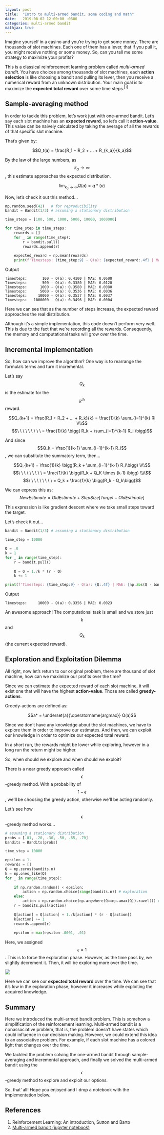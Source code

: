 ```yaml
---
layout: post
title:  "Intro to multi-armed bandit, some coding and math"
date:   2019-08-02 12:00:00 -0300
categories: multi-armed bandit
mathjax: true
---
```


Imagine yourself in a casino and you’re trying to get some money. There are thousands of slot machines. Each one of them has a lever, that if you pull it, you might receive nothing or some money. So, can you tell me some strategy to maximize your profits?

This is a classical reinforcement learning problem called *multi-armed bandit*. You have choices among thousands of slot machines, each **action selection** is like choosing a bandit and pulling its lever, then you receive a numerical reward from an unknown distribution. Your main goal is to maximize the **expected total reward** over some time steps.<sup>[1]</sup>

## Sample-averaging method
In order to tackle this problem, let’s work just with one-armed bandit. Let’s say each slot machine has an **expected reward**, so let’s call it **action-value**. This value can be naively calculated by taking the average of all the rewards of that specific slot machine.

That’s given by:

$$Q_t(a) = \frac{R_1 + R_2 + ... + R_{k_a}}{k_a}$$

By the law of the large numbers, as $$k_a \rightarrow \infty$$, this estimate approaches the expected distribution.

$$\lim_{k_a \rightarrow \infty} Q(a) = q*(a)$$

Now, let’s check it out this method…
```python
np.random.seed(42)   # for reproducibility
bandit = Bandit(1/3) # assuming a stationary distribution

time_steps = [100, 500, 1000, 5000, 10000, 1000000]

for time_step in time_steps:
    rewards = []
    for _ in range(time_step):
        r = bandit.pull()
        rewards.append(r)
    
    expected_reward = np.mean(rewards)
    print(f'Timesteps: {time_step:9} - Q(a): {expected_reward:.4f} | MAE: {np.abs(expected_reward - bandit.p):.4f}')
```

Output
```
Timesteps:       100 - Q(a): 0.4100 | MAE: 0.0600
Timesteps:       500 - Q(a): 0.3380 | MAE: 0.0120
Timesteps:      1000 - Q(a): 0.3580 | MAE: 0.0080
Timesteps:      5000 - Q(a): 0.3536 | MAE: 0.0036
Timesteps:     10000 - Q(a): 0.3537 | MAE: 0.0037
Timesteps:   1000000 - Q(a): 0.3496 | MAE: 0.0004
```

Here we can see that as the number of steps increase, the expected reward approaches the real distribution.

Although it’s a simple implementation, this code doesn’t perform very well. This is due to the fact that we’re recording all the rewards. Consequently, the memory and computational tasks will grow over the time.

## Incremental implementation
So, how can we improve the algorithm? One way is to rearrange the formula’s terms and turn it incremental.

Let’s say $$Q_k$$ is the estimate for the $$k^{th}$$ reward.

$$Q_{k+1} = \frac{R_1 + R_2 + ... + R_k}{k} = \frac{1}{k} \sum_{i=1}^{k} Ri \\\\$$
$$\ \ \ \ \ \ \ \ \ = \frac{1}{k} \bigg( R_k + \sum_{i=1}^{k-1} R_i \bigg)$$

And since $$Q_k = \frac{1}{k-1} \sum_{i=1}^{k-1} R_i$$, we can substitute the summatory term, then…

$$Q_{k+1} = \frac{1}{k} \bigg(R_k + \sum_{i=1}^{k-1} R_i\bigg)        \\\\$$
$$\ \ \ \ \ \ \ \ \ = \frac{1}{k} \bigg(R_k + Q_K \times (k-1) \bigg) \\\\$$
$$\ \ \ \ \ \ \ \ \ = Q_k + \frac{1}{k} \bigg(R_k - Q_k\bigg)$$

We can express this as:
$$NewEstimate = OldEstimate + StepSize[Target - OldEstimate]$$

This expression is like gradient descent where we take small steps toward the target.

Let’s check it out…
```python
bandit = Bandit(1/3) # assuming a stationary distribution

time_step = 10000

Q = .0
k = 1
for _ in range(time_step):
    r = bandit.pull()
    
    Q = Q + 1./k * (r - Q)
    k += 1

print(f'Timesteps: {time_step:9} - Q(a): {Q:.4f} | MAE: {np.abs(Q - bandit.p):.4f}')
```

Output
```
Timesteps:     10000 - Q(a): 0.3356 | MAE: 0.0023
```

An awesome approach!
The computational task is small and we store just $$k$$ and $$Q_k$$ (the current expected reward).

## Exploration and Exploitation Dilemma
All right, now let’s return to our original problem, there are thousand of slot machine, how can we maximize our profits over the time?

Since we can estimate the expected reward of each slot machine, it will exist one that will have the highest **action-value**. Those are called **greedy-actions**.

Greedy-actions are defined as:

$$a* = \underset{a}{\operatorname{argmax}} Q(a)$$

Since we don’t have any knowledge about the slot machines, we have to explore them in order to improve our estimates. And then, we can exploit our knowledge in order to optimize our expected total reward.

In a short run, the rewards might be lower while exploring, however in a long run the return might be higher.

So, when should we explore and when should we exploit?

There is a near greedy approach called $$\epsilon$$-greedy method. 
With a probability of $$1-\epsilon$$, we'll be choosing the greedy action, otherwise we'll be acting randomly.

Let’s see how $$\epsilon$$-greedy method works…
```python
# assuming a stationary distribution
probs = [.01, .20, .30, .50, .65, .70]
bandits = Bandits(probs)

time_step = 10000

epsilon = 1.
rewards = []
Q = np.zeros(bandits.n)
k = np.ones_like(Q)
for _ in range(time_step):
    
    if np.random.random() < epsilon:
        action = np.random.choice(range(bandits.n)) # exploration
    else:
        action = np.random.choice(np.argwhere(Q==np.amax(Q)).ravel()) # exploitation
    r = bandits.pull(action)
    
    Q[action] = Q[action] + 1./k[action] * (r - Q[action])
    k[action] += 1
    rewards.append(r)
    
    epsilon = max(epsilon-.0001, .01)
```

Here, we assigned $$\epsilon = 1$$. This is to force the exploration phase. However, as the time pass by, we slightly decrement it. Then, it will be exploring more over the time.

<img src="{{ site.url }}/{{ site.baseurl }}/assets/2019-08-02/multi-armed-bandit.png">

Here we can see our **expected total reward** over the time.
We can see that it’s low in the exploration phase, however it increases while exploiting the acquired knowledge.

## Summary
Here we introduced the multi-armed bandit problem. This is somehow a simplification of the reinforcement learning. Multi-armed bandit is a nonassociative problem, that is, the problem doesn’t have states which could influence in our decision making. However, we could extend this idea to an associative problem. For example, if each slot machine has a colored light that changes over the time.

We tackled the problem solving the one-armed bandit through sample-averaging and incremental approach, and finally we solved the multi-armed bandit using the $$\epsilon$$-greedy method to explore and exploit our options.

So, that’ all! Hope you enjoyed and I drop a notebook with the implementation below.

## References
1. Reinforcement Learning: An introduction, Sutton and Barto
2. [Multi-armed bandit (jupyter notebook)][jupyter-notebook]

[jupyter-notebook]: https://github.com/NekuSakuraba/reinforcement-learning/blob/master/01%20-%20Multi-armed%20bandit%20problem.ipynb